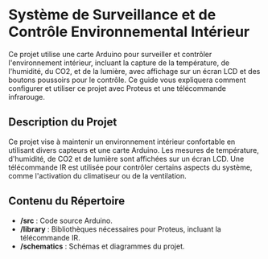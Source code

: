 # Système de Surveillance et de Contrôle Environnemental Intérieur

Ce projet utilise une carte Arduino pour surveiller et contrôler l'environnement intérieur, incluant la capture de la température, de l'humidité, du CO2, et de la lumière, avec affichage sur un écran LCD et des boutons poussoirs pour le contrôle. Ce guide vous expliquera comment configurer et utiliser ce projet avec Proteus et une télécommande infrarouge.

## Description du Projet

Ce projet vise à maintenir un environnement intérieur confortable en utilisant divers capteurs et une carte Arduino. Les mesures de température, d'humidité, de CO2 et de lumière sont affichées sur un écran LCD. Une télécommande IR est utilisée pour contrôler certains aspects du système, comme l'activation du climatiseur ou de la ventilation.

## Contenu du Répertoire

- **/src** : Code source Arduino.
- **/library** : Bibliothèques nécessaires pour Proteus, incluant la télécommande IR.
- **/schematics** : Schémas et diagrammes du projet.
